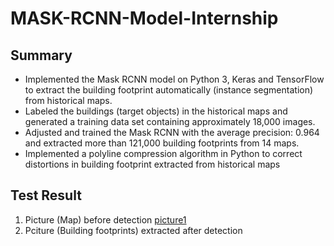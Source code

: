 # MASK-RCNN-Model-Internship

## Summary
* Implemented the Mask RCNN model on Python 3, Keras and TensorFlow to extract the building footprint automatically (instance segmentation) from historical maps.
* Labeled the buildings (target objects) in the historical maps and generated a training data set containing approximately 18,000 images.
* Adjusted and trained the Mask RCNN with the average precision: 0.964 and extracted more than 121,000 building footprints from 14 maps.
* Implemented a polyline compression algorithm in Python to correct distortions in building footprint extracted from historical maps

## Test Result
1. Picture (Map) before detection
[picture1](./assets/test.png)
2. Pciture (Building footprints) extracted after detection
